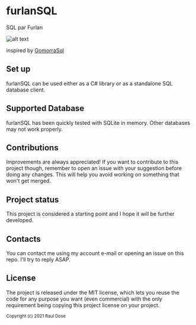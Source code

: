 # furlanSQL
SQL par Furlan 

![alt text](https://upload.wikimedia.org/wikipedia/commons/thumb/8/87/Bandiere_dal_Fri%C3%BBl.svg/492px-Bandiere_dal_Fri%C3%BBl.svg.png)

inspired by [GomorraSql](https://raw.githubusercontent.com/aurasphere/gomorra-sql)

## Set up
furlanSQL can be used either as a C# library or as a standalone SQL database client.

## Supported Database
furlanSQL has been quickly tested with SQLite in memory. Other databases may not work properly.

## Contributions
Improvements are always appreciated! If you want to contribute to this project though, remember to open an issue with your suggestion before doing any changes. This will help you avoid working on something that won't get merged.

## Project status
This project is considered a starting point and I hope it will be further developed.

## Contacts
You can contact me using my account e-mail or opening an issue on this repo. I'll try to reply ASAP.

## License
The project is released under the MIT license, which lets you reuse the code for any purpose you want (even commercial) with the only requirement being copying this project license on your project.

<sub>Copyright (c) 2021 Raul Dose</sub>
